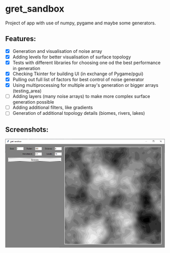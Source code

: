 # gret_sandbox

Project of app with use of numpy, pygame and maybe some generators.

## Features: 

* [x] Generation and visualisation of noise array
* [x] Adding levels for better visualisation of surface topology
* [x] Tests with different libraries for choosing one od the best performance in generation
* [x] Checking Tkinter for building UI (in exchange of Pygame/pgui)
* [x] Pulling out full list of factors for best control of noise generator
* [x] Using multiprocessing for multiple array's generation or bigger arrays (testing_area)
* [ ] Adding layers (many noise arrays) to make more complex surface generation possible
* [ ] Adding additional filters, like gradients
* [ ] Generation of additional topology details (biomes, rivers, lakes)

## Screenshots:

![x](/images/screen%2022.10.2020%20full%20list%20of%20factors.png)